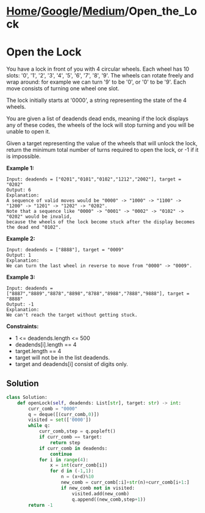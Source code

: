 # [Home](./../..)/[Google](./..)/[Medium](./)/Open_the_Lock
<h1>Open the Lock</h1>

<p>
You have a lock in front of you with 4 circular wheels. Each wheel has 10 slots: '0', '1', '2', '3', '4', '5', '6', '7', '8', '9'. The wheels can rotate freely and wrap around: for example we can turn '9' to be '0', or '0' to be '9'. Each move consists of turning one wheel one slot.
</p>
<p>
The lock initially starts at '0000', a string representing the state of the 4 wheels.
</p>
<p>
You are given a list of deadends dead ends, meaning if the lock displays any of these codes, the wheels of the lock will stop turning and you will be unable to open it.
</p>
<p>
Given a target representing the value of the wheels that will unlock the lock, return the minimum total number of turns required to open the lock, or -1 if it is impossible.
</p>

<b>Example 1:</b>

    Input: deadends = ["0201","0101","0102","1212","2002"], target = "0202"
    Output: 6
    Explanation:
    A sequence of valid moves would be "0000" -> "1000" -> "1100" -> "1200" -> "1201" -> "1202" -> "0202".
    Note that a sequence like "0000" -> "0001" -> "0002" -> "0102" -> "0202" would be invalid,
    because the wheels of the lock become stuck after the display becomes the dead end "0102".
    
<b>Example 2:</b>

    Input: deadends = ["8888"], target = "0009"
    Output: 1
    Explanation:
    We can turn the last wheel in reverse to move from "0000" -> "0009".
    
<b>Example 3:</b>

    Input: deadends = ["8887","8889","8878","8898","8788","8988","7888","9888"], target = "8888"
    Output: -1
    Explanation:
    We can't reach the target without getting stuck.

<b>Constraints:</b>

- 1 <= deadends.length <= 500
- deadends[i].length == 4
- target.length == 4
- target will not be in the list deadends.
- target and deadends[i] consist of digits only.

<h2>Solution</h2>

```python
class Solution:
    def openLock(self, deadends: List[str], target: str) -> int:
        curr_comb = "0000"
        q = deque([(curr_comb,0)])
        visited = set(['0000'])
        while q:
            curr_comb,step = q.popleft()
            if curr_comb == target:
                return step
            if curr_comb in deadends:
                continue
            for i in range(4):
                x = int(curr_comb[i])
                for d in (-1,1):
                    n = (x+d)%10
                    new_comb = curr_comb[:i]+str(n)+curr_comb[i+1:]
                    if new_comb not in visited:
                        visited.add(new_comb)
                        q.append((new_comb,step+1))
        return -1
```
